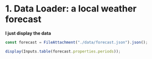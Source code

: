 # 1. Data Loader: a local weather forecast

**I just display the data**

```js
const forecast = FileAttachment("./data/forecast.json").json();
```

```js
display(Inputs.table(forecast.properties.periods));
```